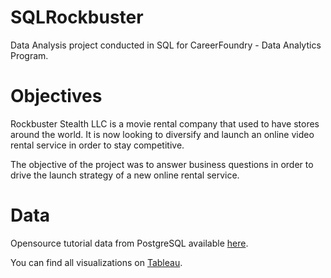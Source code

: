 # SQLRockbuster

Data Analysis project conducted in SQL for CareerFoundry - Data Analytics Program.

# Objectives
Rockbuster Stealth LLC is a movie rental company that used to have stores around the world. It is now looking to diversify and launch an online video rental service in order to stay competitive.

The objective of the project was to answer business questions in order to drive the launch strategy of a new online rental service.

# Data
Opensource tutorial data from PostgreSQL available [here](http://www.postgresqltutorial.com/wp-content/uploads/2019/05/dvdrental.zip).

You can find all visualizations on [Tableau](https://public.tableau.com/app/profile/cristiane.s.).
